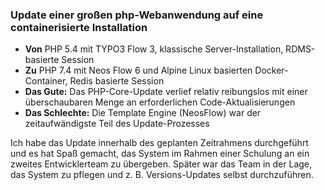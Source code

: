 ### Update einer großen php-Webanwendung auf eine containerisierte Installation

- **Von** PHP 5.4 mit TYPO3 Flow 3, klassische Server-Installation, RDMS-basierte Session
- **Zu** PHP 7.4 mit Neos Flow 6 und Alpine Linux basierten Docker-Container, Redis basierte Session
- **Das Gute:** Das PHP-Core-Update verlief relativ reibungslos mit einer überschaubaren Menge an erforderlichen Code-Aktualisierungen
- **Das Schlechte:** Die Template Engine (NeosFlow) war der zeitaufwändigste Teil des Update-Prozesses

Ich habe das Update innerhalb des geplanten Zeitrahmens durchgeführt und es hat Spaß gemacht, das System im Rahmen einer Schulung an ein zweites Entwicklerteam zu übergeben. Später war das Team in der Lage, das System zu pflegen und z. B. Versions-Updates selbst durchzuführen.

